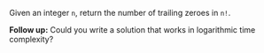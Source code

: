 Given an integer `n`, return the number of trailing zeroes in `n!`.

**Follow up:** Could you write a solution that works in logarithmic time complexity?